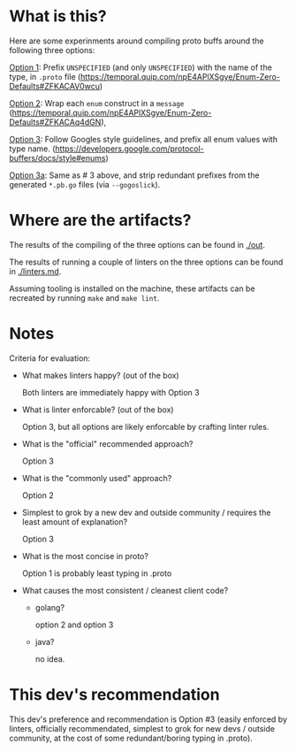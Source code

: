 
# What is this?

Here are some experinments around compiling proto buffs around the following three options:

[Option 1](./option1.proto): Prefix `UNSPECIFIED` (and only `UNSPECIFIED`) with the name of the type, in `.proto` file (https://temporal.quip.com/npE4APlXSgye/Enum-Zero-Defaults#ZFKACAV0wcu)

[Option 2](./option2.proto): Wrap each `enum` construct in a `message` (https://temporal.quip.com/npE4APlXSgye/Enum-Zero-Defaults#ZFKACAq4dGN),

[Option 3](./option3.proto): Follow Googles style guidelines, and prefix all enum values with type name. (https://developers.google.com/protocol-buffers/docs/style#enums)

[Option 3a](./option3.proto): Same as # 3 above, and strip redundant prefixes from the generated `*.pb.go` files (via `--gogoslick`).


# Where are the artifacts?


The results of the compiling of the three options can be found in [./out](./out/).

The results of running a couple of linters on the three options can be found in [./linters.md](./linters.md).

Assuming tooling is installed on the machine, these artifacts can be recreated by running `make` and `make lint`.


# Notes

Criteria for evaluation: 
* What makes linters happy? (out of the box)

  Both linters are immediately happy with Option 3

* What is linter enforcable? (out of the box)
  
  Option 3, but all options are likely enforcable by crafting linter rules.

* What is the "official" recommended approach?
  
  Option 3

* What is the "commonly used" approach?
  
  Option 2

* Simplest to grok by a new dev and outside community / requires the least amount of explanation? 
  
  Option 3 

* What is the most concise in proto?
  
  Option 1 is probably least typing in .proto

* What causes the most consistent / cleanest client code? 
    -   golang?

        option 2 and option 3

    -   java?

        no idea.


# This dev's recommendation

This dev's preference and recommendation is Option #3 (easily enforced by linters, officially recommendated, simplest to grok for new devs / outside community, at the cost of some redundant/boring typing in .proto).
